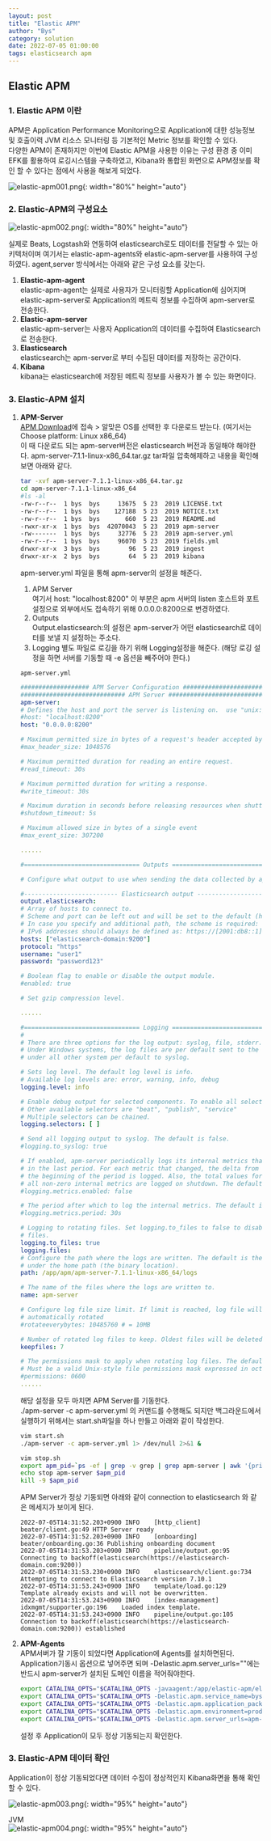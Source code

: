 ```yaml
---
layout: post
title: "Elastic APM"
author: "Bys"
category: solution
date: 2022-07-05 01:00:00
tags: elasticsearch apm
---
```


## Elastic APM

### 1. Elastic APM 이란  
APM은 Application Performance Monitoring으로 Application에 대한 성능정보 및 호출이력 JVM 리소스 모니터링 등 기본적인 Metric 정보를 확인할 수 있다.  
다양한 APM이 존재하지만 이번에 Elastic APM을 사용한 이유는 구성 환경 중 이미 EFK를 활용하여 로깅시스템을 구축하였고, Kibana와 통합된 화면으로 APM정보를 확인 할 수 있다는 점에서 사용을 해보게 되었다. 

![elastic-apm001.png](/_assets/it/solution/elastic-apm/elastic-apm001.png){: width="80%" height="auto"}  

### 2. Elastic-APM의 구성요소  

![elastic-apm002.png](/_assets/it/solution/elastic-apm/elastic-apm002.png){: width="80%" height="auto"}  

실제로 Beats, Logstash와 연동하여 elasticsearch로도 데이터를 전달할 수 있는 아키텍처이며 여기서는 elastic-apm-agents와 elastic-apm-server를 사용하여 구성하였다. 
agent,server 방식에서는 아래와 같은 구성 요소를 갖는다. 

1. **Elastic-apm-agent**  
   elastic-apm-agent는 실제로 사용자가 모니터링할 Application에 심어지며 elastic-apm-server로 Application의 메트릭 정보를 수집하여 apm-server로 전송한다.  
2. **Elastic-apm-server**  
   elastic-apm-server는 사용자 Application의 데이터를 수집하여 Elasticsearch로 전송한다.  
3. **Elasticsearch**  
   elasticsearch는 apm-server로 부터 수집된 데이터를 저장하는 공간이다.  
4. **Kibana**  
   kibana는 elasticsearch에 저장된 메트릭 정보를 사용자가 볼 수 있는 화면이다.  

### 3. Elastic-APM 설치  

1. **APM-Server**  
   [APM Download](https://www.elastic.co/kr/downloads/apm)에 접속 > 알맞은 OS를 선택한 후 다운로드 받는다. (여기서는 Choose platform: Linux x86_64)  
   이 때 다운로드 되는 apm-server버전은 elasticsearch 버전과 동일해야 해야한다. apm-server-7.1.1-linux-x86_64.tar.gz
   tar파일 압축해제하고 내용을 확인해보면 아래와 같다.  
   ```bash
   tar -xvf apm-server-7.1.1-linux-x86_64.tar.gz
   cd apm-server-7.1.1-linux-x86_64
   #ls -al
   -rw-r--r--  1 bys  bys     13675  5 23  2019 LICENSE.txt
   -rw-r--r--  1 bys  bys    127188  5 23  2019 NOTICE.txt
   -rw-r--r--  1 bys  bys       660  5 23  2019 README.md
   -rwxr-xr-x  1 bys  bys  42070043  5 23  2019 apm-server
   -rw-------  1 bys  bys     32776  5 23  2019 apm-server.yml
   -rw-r--r--  1 bys  bys     96070  5 23  2019 fields.yml
   drwxr-xr-x  3 bys  bys        96  5 23  2019 ingest
   drwxr-xr-x  2 bys  bys        64  5 23  2019 kibana
   ```

   apm-server.yml 파일을 통해 apm-server의 설정을 해준다.  
   1) APM Server  
   여기서 host: "localhost:8200" 이 부분은 apm 서버의 listen 호스트와 포트 설정으로 외부에서도 접속하기 위해 0.0.0.0:8200으로 변경하였다.  
   2) Outputs  
   Output.elasticsearch:의 설정은 apm-server가 어떤 elasticsearch로 데이터를 보낼 지 설정하는 주소다.  
   3) Logging
   별도 파일로 로깅을 하기 위해 Logging설정을 해준다. (해당 로깅 설정을 하면 서버를 기동할 때 -e 옵션을 빼주어야 한다.)  

   `apm-server.yml`
   ```yaml
   ################### APM Server Configuration #########################
   ############################# APM Server ######################################
   apm-server:
   # Defines the host and port the server is listening on.  use "unix:/path/to.sock" to listen on a unix domain socket.
   #host: "localhost:8200"
   host: "0.0.0.0:8200"

   # Maximum permitted size in bytes of a request's header accepted by the server to be processed.
   #max_header_size: 1048576

   # Maximum permitted duration for reading an entire request.
   #read_timeout: 30s

   # Maximum permitted duration for writing a response.
   #write_timeout: 30s

   # Maximum duration in seconds before releasing resources when shutting down the server.
   #shutdown_timeout: 5s

   # Maximum allowed size in bytes of a single event
   #max_event_size: 307200
   
   ......

   #================================ Outputs =====================================

   # Configure what output to use when sending the data collected by apm-server.

   #-------------------------- Elasticsearch output ------------------------------
   output.elasticsearch:
   # Array of hosts to connect to.
   # Scheme and port can be left out and will be set to the default (http and 9200)
   # In case you specify and additional path, the scheme is required: http://localhost:9200/path
   # IPv6 addresses should always be defined as: https://[2001:db8::1]:9200
   hosts: ["elasticsearch-domain:9200"]
   protocol: "https"
   username: "user1"
   password: "password123"

   # Boolean flag to enable or disable the output module.
   #enabled: true

   # Set gzip compression level.

   ......

   #================================ Logging ======================================
   #
   # There are three options for the log output: syslog, file, stderr.
   # Under Windows systems, the log files are per default sent to the file output,
   # under all other system per default to syslog.

   # Sets log level. The default log level is info.
   # Available log levels are: error, warning, info, debug
   logging.level: info

   # Enable debug output for selected components. To enable all selectors use ["*"]
   # Other available selectors are "beat", "publish", "service"
   # Multiple selectors can be chained.
   logging.selectors: [ ]

   # Send all logging output to syslog. The default is false.
   #logging.to_syslog: true

   # If enabled, apm-server periodically logs its internal metrics that have changed
   # in the last period. For each metric that changed, the delta from the value at
   # the beginning of the period is logged. Also, the total values for
   # all non-zero internal metrics are logged on shutdown. The default is true.
   #logging.metrics.enabled: false

   # The period after which to log the internal metrics. The default is 30s.
   #logging.metrics.period: 30s

   # Logging to rotating files. Set logging.to_files to false to disable logging to
   # files.
   logging.to_files: true
   logging.files:
   # Configure the path where the logs are written. The default is the logs directory
   # under the home path (the binary location).
   path: /app/apm/apm-server-7.1.1-linux-x86_64/logs

   # The name of the files where the logs are written to.
   name: apm-server

   # Configure log file size limit. If limit is reached, log file will be
   # automatically rotated
   #rotateeverybytes: 10485760 # = 10MB

   # Number of rotated log files to keep. Oldest files will be deleted first.
   keepfiles: 7

   # The permissions mask to apply when rotating log files. The default value is 0600.
   # Must be a valid Unix-style file permissions mask expressed in octal notation.
   #permissions: 0600
   ......
   ```
   
   해당 설정을 모두 마치면 APM Server를 기동한다.  
   ./apm-server -c apm-server.yml 의 커맨드를 수행해도 되지만 백그라운드에서 실행하기 위해서는 start.sh파일을 하나 만들고 아래와 같이 작성한다.  
   ```bash
   vim start.sh
   ./apm-server -c apm-server.yml 1> /dev/null 2>&1 &

   vim stop.sh
   export apm_pid=`ps -ef | grep -v grep | grep apm-server | awk '{print $2}'`
   echo stop apm-server $apm_pid
   kill -9 $apm_pid
   ```

   APM Server가 정상 기동되면 아래와 같이 connection to elasticsearch 와 같은 메세지가 보이게 된다.  
   ```log
   2022-07-05T14:31:52.203+0900	INFO	[http_client]	beater/client.go:49	HTTP Server ready
   2022-07-05T14:31:52.203+0900	INFO	[onboarding]	beater/onboarding.go:36	Publishing onboarding document
   2022-07-05T14:31:53.203+0900	INFO	pipeline/output.go:95	Connecting to backoff(elasticsearch(https://elasticsearch-domain.com:9200))
   2022-07-05T14:31:53.230+0900	INFO	elasticsearch/client.go:734	Attempting to connect to Elasticsearch version 7.10.1
   2022-07-05T14:31:53.243+0900	INFO	template/load.go:129	Template already exists and will not be overwritten.
   2022-07-05T14:31:53.243+0900	INFO	[index-management]	idxmgmt/supporter.go:196	Loaded index template.
   2022-07-05T14:31:53.243+0900	INFO	pipeline/output.go:105	Connection to backoff(elasticsearch(https://elasticsearch-domain.com:9200)) established
   ```

2. **APM-Agents**  
   APM서버가 잘 기동이 되었다면 Application에 Agents를 설치하면된다.  
   Application기동시 옵션으로 넣어주면 되며 -Delastic.apm.server_urls=""에는 반드시 apm-server가 설치된 도메인 이름을 적어줘야한다.  
   ```bash
   export CATALINA_OPTS="$CATALINA_OPTS -javaagent:/app/elastic-apm/elastic-apm-agent-1.32.0.jar"
   export CATALINA_OPTS="$CATALINA_OPTS -Delastic.apm.service_name=bys-service"
   export CATALINA_OPTS="$CATALINA_OPTS -Delastic.apm.application_packages=com.bys"
   export CATALINA_OPTS="$CATALINA_OPTS -Delastic.apm.environment=prod"
   export CATALINA_OPTS="$CATALINA_OPTS -Delastic.apm.server_urls=apm-server.test.com:8200"
   ```
   설정 후 Application이 모두 정상 기동되는지 확인한다.  

### 3. Elastic-APM 데이터 확인  
   Application이 정상 기동되었다면 데이터 수집이 정상적인지 Kibana화면을 통해 확인할 수 있다.  

   ![elastic-apm003.png](/_assets/it/solution/elastic-apm/elastic-apm003.png){: width="95%" height="auto"}  

   JVM  
   ![elastic-apm004.png](/_assets/it/solution/elastic-apm/elastic-apm004.png){: width="95%" height="auto"}  
